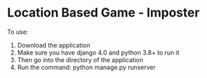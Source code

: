 # Location Based Game - Imposter

To use:
1. Download the application
2. Make sure you have django 4.0 and python 3.8+ to run it
3. Then go into the directory of the application
4. Run the command: python manage.py runserver
